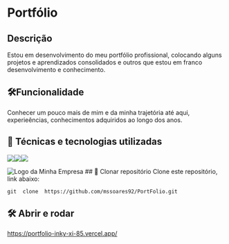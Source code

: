 # Portfólio


## Descrição 
  Estou em desenvolvimento do meu portfólio profissional, colocando alguns projetos e aprendizados consolidados e outros que estou em franco desenvolvimento e conhecimento.



## 🛠️Funcionalidade

  Conhecer um pouco mais de mim e da minha trajetória até aqui, experieências, conhecimentos adquiridos ao longo dos anos.

    
## 🚀 Técnicas e tecnologias utilizadas

![](https://img.shields.io/badge/JavaScript-F7DF1E?style=for-the-badge&logo=javascript&logoColor=black)![](https://img.shields.io/badge/HTML5-E34F26?style=for-the-badge&logo=html5&logoColor=white)![](https://img.shields.io/badge/CSS3-1572B6?style=for-the-badge&logo=css3&logoColor=white)

<img src="https://exemplo.com/logo.png" alt="Logo da Minha Empresa">
## 📁 Clonar repositório
  Clone este repositório, link abaixo:

    git  clone  https://github.com/mssoares92/PortFolio.git

## 🛠️ Abrir e rodar

https://portfolio-inky-xi-85.vercel.app/
